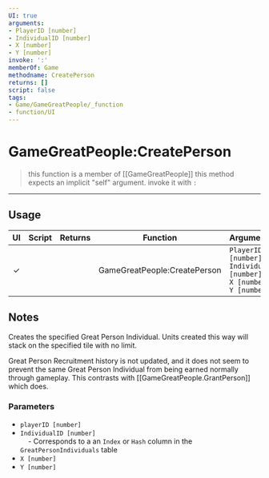 ```yaml
---
UI: true
arguments:
- PlayerID [number]
- IndividualID [number]
- X [number]
- Y [number]
invoke: ':'
memberOf: Game
methodname: CreatePerson
returns: []
script: false
tags:
- Game/GameGreatPeople/_function
- function/UI
---
```

# GameGreatPeople:CreatePerson
> this function is a member of [[GameGreatPeople]]
> this method expects an implicit "self" argument. invoke it with `:`
-----
## Usage
|  UI | Script | Returns | Function | Arguments |
|:---:|:------:|-------:|:--------:|:---------|
|✓| ||GameGreatPeople:CreatePerson|`PlayerID [number]`<br>`IndividualID [number]`<br>`X [number]`<br>`Y [number]`|

## Notes
  
Creates the specified Great Person Individual. Units created this way will stack on the specified tile with no limit.  
  
Great Person Recruitment history is not updated, and it does not seem to prevent the same Great Person Individual from being earned normally through gameplay. This contrasts with [[GameGreatPeople.GrantPerson]] which does.  
  
### Parameters  
- `playerID [number]`  
- `IndividualID [number]`   
    - Corresponds to a an `Index` or `Hash` column in the `GreatPersonIndividuals` table  
- `X [number]`  
- `Y [number]`